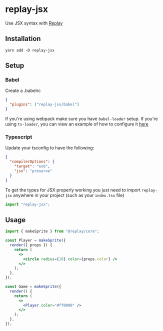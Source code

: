 # replay-jsx

Use JSX syntax with [Replay](https://github.com/edbentley/replay)

## Installation

`yarn add -D replay-jsx`

## Setup

### Babel

Create a .babelrc

```json
{
  "plugins": ["replay-jsx/babel"]
}
```

If you're using webpack make sure you have `babel-loader` setup. If you're using `ts-loader`, you can view an
example of how to configure it [here](../example/web/webpack.config.js)

### Typescript

Update your tsconfig to have the following:

```json
{
  "compilerOptions": {
    "target": "es6",
    "jsx": "preserve"
  }
}
```

To get the types for JSX properly working you just need to import `replay-jsx` anywhere in your project (such as your `index.tsx` file)

```ts
import "replay-jsx";
```

## Usage

```jsx
import { makeSprite } from "@replay/core";

const Player = makeSprite({
  render({ props }) {
    return (
      <>
        <circle radius={10} color={props.color} />
      </>
    );
  },
});

const Game = makeSprite({
  render() {
    return (
      <>
        <Player color="#ff0000" />
      </>
    );
  },
});
```
